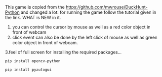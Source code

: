 This game is copied from the https://github.com/mwrouse/DuckHunt-Python and changed a lot.
for running the game follow the tutorial given in the link.
WHAT is NEW in it.
1. you can control the cursor by mouse as well as a red color object in front of webcam
2. click event can also be done by the left click of mouse as well as green color object in front of webcam.

3.feel of full screen
for installing the required packages...

    pip install opencv-python

    pip install pyautogui
